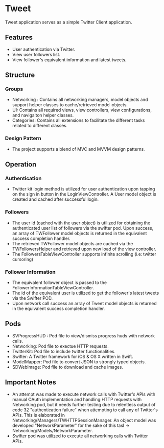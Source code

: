 # Tweet

Tweet application serves as a simple Twitter Client application.

## Features

* User authentication via Twitter.
* View user followers list.
* View follower's equivalent information and latest tweets.

## Structure

### Groups
* Networking : Contains all networking managers, model objects and support helper classes to cache/retrieved model objects.
* UI: Contains all required views, view controllers, view configurations, and navigaiton helper classes.
* Categories: Contains all extensions to facilitate the different tasks related to different classes.

### Design Pattern
* The project supports a blend of MVC and MVVM design patterns.

## Operation

### Authentication
* Twitter kit login method is utilized for user authentication upon tapping on the sign in button in the LoginViewController. A User model object is created and cached after successful login.

### Followers
* The user id (cached with the user object) is utilized for obtaining the authenticated user list of followers via the swifter pod. Upon success, an array of TWFollower model objects is returned in the equivalent success completion handler.
* The retrieved TWFollower model objects are cached via the TWFollowersHelper and retrieved upon new load of the view controller.
* The FollowersTableViewController supports infinite scrolling (i.e: twitter cursoring)

### Follower Information
* The equivalent follower object is passed to the FollowerInformationTableViewController.
* The id of the equivalent user is utilized to get the follower's latest tweets via the Swifter POD.
* Upon network call success an array of Tweet model objects is returned in the equivalent success completion handler.

## Pods

* SVProgressHUD : Pod file to view/dismiss progress huds with network calls.
* Networking: Pod file to exectue HTTP requests.
* TwitterKit: Pod file to include twitter functionalities.
* Swifter:  A Twitter framework for iOS & OS X written in Swift.
* ModelMapper: Pod file to convert JSON to strongly typed objects.
* SDWebImage: Pod file to download and cache images.

## Important Notes
* An attempt was made to execute network calls with Twitter's APIs with manual OAuth implementation and handling HTTP requests with Networking pod, but it needs further testing due to relentless output of code 32 "authentication failure" when attempting to call any of Twitter's APIs. This is elaborated in Networking/Managers/TWHTTPSessionManager. An object model was developed "NetworkParameter" for the sake of this tasl -> Networking/Models/NetworkParameter.
* Swifter pod was utilized to execute all networking calls with Twitter APIs.

